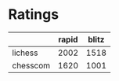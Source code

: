 # Ratings

|          | rapid | blitz |
|----------|-------|-------|
| lichess  | 2002 | 1518 |
| chesscom | 1620 | 1001 |
